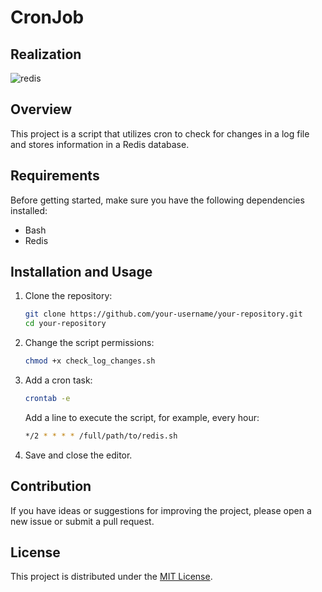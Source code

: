 # CronJob

## Realization


![redis](https://github.com/vitluchko/Devops/assets/98816838/565dc14b-b391-4d0f-9557-07aec35f1ea2)


## Overview

This project is a script that utilizes cron to check for changes in a log file and stores information in a Redis database.

## Requirements

Before getting started, make sure you have the following dependencies installed:

- Bash
- Redis

## Installation and Usage

1. Clone the repository:

    ```bash
    git clone https://github.com/your-username/your-repository.git
    cd your-repository
    ```

2. Change the script permissions:

    ```bash
    chmod +x check_log_changes.sh
    ```

3. Add a cron task:

    ```bash
    crontab -e
    ```

    Add a line to execute the script, for example, every hour:

    ```bash
    */2 * * * * /full/path/to/redis.sh
    ```

4. Save and close the editor.

## Contribution

If you have ideas or suggestions for improving the project, please open a new issue or submit a pull request.

## License

This project is distributed under the [MIT License](LICENSE).
